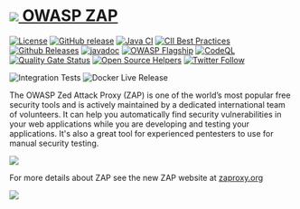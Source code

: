 # [![](https://raw.githubusercontent.com/wiki/zaproxy/zaproxy/images/zap32x32.png) OWASP ZAP](https://www.zaproxy.org)
[![License](https://img.shields.io/badge/license-Apache%202-4EB1BA.svg)](https://www.apache.org/licenses/LICENSE-2.0.html)
[![GitHub release](https://img.shields.io/github/release/zaproxy/zaproxy.svg)](https://www.zaproxy.org/download/)
[![Java CI](https://github.com/zaproxy/zaproxy/actions/workflows/ci.yml/badge.svg)](https://github.com/zaproxy/zaproxy/actions/workflows/ci.yml)
[![CII Best Practices](https://bestpractices.coreinfrastructure.org/projects/24/badge)](https://bestpractices.coreinfrastructure.org/projects/24)
[![Github Releases](https://img.shields.io/github/downloads/zaproxy/zaproxy/latest/total.svg?maxAge=2592000)](https://zapbot.github.io/zap-mgmt-scripts/downloads.html)
[![javadoc](https://javadoc.io/badge2/org.zaproxy/zap/javadoc.svg)](https://javadoc.io/doc/org.zaproxy/zap)
[![OWASP Flagship](https://img.shields.io/badge/owasp-flagship-brightgreen.svg)](https://owasp.org/projects#div-flagships)
[![CodeQL](https://github.com/zaproxy/zaproxy/actions/workflows/codeql.yml/badge.svg)](https://github.com/zaproxy/zaproxy/actions/workflows/codeql.yml)
[![Quality Gate Status](https://sonarcloud.io/api/project_badges/measure?project=zaproxy_zaproxy&metric=alert_status)](https://sonarcloud.io/dashboard?id=zaproxy_zaproxy)
[![Open Source Helpers](https://www.codetriage.com/zaproxy/zaproxy/badges/users.svg)](https://www.codetriage.com/zaproxy/zaproxy)
[![Twitter Follow](https://img.shields.io/twitter/follow/zaproxy.svg?style=social&label=Follow&maxAge=2592000)](https://twitter.com/zaproxy)

![Integration Tests](https://github.com/zaproxy/zaproxy/actions/workflows/run-integration-tests.yml/badge.svg)
![Docker Live Release](https://github.com/zaproxy/zaproxy/actions/workflows/release-live-docker.yml/badge.svg)

The OWASP Zed Attack Proxy (ZAP) is one of the world’s most popular free security tools and is actively maintained by a dedicated international team of volunteers. It can help you automatically find security vulnerabilities in your web applications while you are developing and testing your applications. It's also a great tool for experienced pentesters to use for manual security testing.


[![](https://raw.githubusercontent.com/wiki/zaproxy/zaproxy/images/ZAP-Download.png)](https://www.zaproxy.org/download/)

For more details about ZAP see the new ZAP website at [zaproxy.org](https://www.zaproxy.org/)

[![](https://raw.githubusercontent.com/wiki/zaproxy/zaproxy/images/zap-website.png)](https://www.zaproxy.org/)
